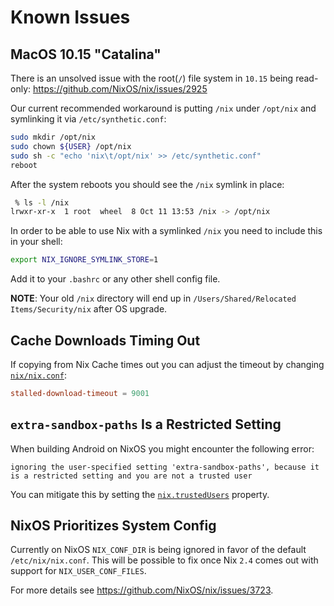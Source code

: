 # Known Issues

## MacOS 10.15 "Catalina"

There is an unsolved issue with the root(`/`) file system in `10.15` being read-only:
https://github.com/NixOS/nix/issues/2925

Our current recommended workaround is putting `/nix` under `/opt/nix` and symlinking it via `/etc/synthetic.conf`:

```bash
sudo mkdir /opt/nix
sudo chown ${USER} /opt/nix
sudo sh -c "echo 'nix\t/opt/nix' >> /etc/synthetic.conf"
reboot
```

After the system reboots you should see the `/nix` symlink in place:

```bash
 % ls -l /nix
lrwxr-xr-x  1 root  wheel  8 Oct 11 13:53 /nix -> /opt/nix
```

In order to be able to use Nix with a symlinked `/nix` you need to include this in your shell:

```bash
export NIX_IGNORE_SYMLINK_STORE=1
```

Add it to your `.bashrc` or any other shell config file.

__NOTE__: Your old `/nix` directory will end up in `/Users/Shared/Relocated Items/Security/nix` after OS upgrade.

## Cache Downloads Timing Out

If copying from Nix Cache times out you can adjust the timeout by changing [`nix/nix.conf`](/nix/nix.conf):
```conf
stalled-download-timeout = 9001
```

## `extra-sandbox-paths` Is a Restricted Setting

When building Android on NixOS you might encounter the following error:
```
ignoring the user-specified setting 'extra-sandbox-paths', because it is a restricted setting and you are not a trusted user
```
You can mitigate this by setting the [`nix.trustedUsers`](https://nixos.org/nixos/options.html#nix.trustedusers) property.

## NixOS Prioritizes System Config

Currently on NixOS `NIX_CONF_DIR` is being ignored in favor of the default `/etc/nix/nix.conf`.
This will be possible to fix once Nix `2.4` comes out with support for `NIX_USER_CONF_FILES`.

For more details see https://github.com/NixOS/nix/issues/3723.
